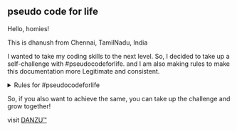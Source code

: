 <h2> pseudo code for life</h2>

<p>Hello, homies!</p>
<p>This is dhanush from Chennai, TamilNadu, India</p>
<p>I wanted to take my coding skills to the next level. So, I decided to take up a self-challenge with #pseudocodeforlife. and I am also making rules to make this documentation more Legitimate and consistent.</p>
<details>
   <summary>Rules for #pseudocodeforlife</summary>
   <ol>
   <li>write all the Pseudo codes of each new logic.</li>
   <li>At least one logic each day.</li>
   <li> Never compromise with the quality of the code!</li>
   <li>Add the Concept link for each pseudo code</li>
   </ol>
</details>

<p>So, if you also want to achieve the same, you can take up the challenge and grow together!</p>

<p>visit <a href="http://dhanushgopi.github.io/">DANZU™️</a></p>
   



